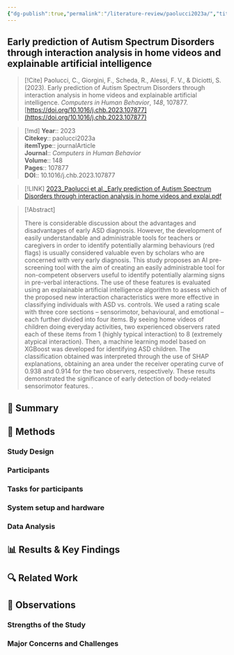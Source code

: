 ```yaml
---
{"dg-publish":true,"permalink":"/literature-review/paolucci2023a/","title":"Early prediction of Autism Spectrum Disorders through interaction analysis in home videos and explainable artificial intelligence"}
---
```



## Early prediction of Autism Spectrum Disorders through interaction analysis in home videos and explainable artificial intelligence

> [!Cite]
> Paolucci, C., Giorgini, F., Scheda, R., Alessi, F. V., & Diciotti, S. (2023). Early prediction of Autism Spectrum Disorders through interaction analysis in home videos and explainable artificial intelligence. _Computers in Human Behavior_, _148_, 107877. [https://doi.org/10.1016/j.chb.2023.107877](https://doi.org/10.1016/j.chb.2023.107877)


>[!md]
> **Year**:: 2023   
> **Citekey**:: paolucci2023a  
> **itemType**:: journalArticle  
> **Journal**:: *Computers in Human Behavior*  
> **Volume**:: 148   
> **Pages**:: 107877  
> **DOI**:: 10.1016/j.chb.2023.107877    

> [!LINK] 
> [2023_Paolucci et al._Early prediction of Autism Spectrum Disorders through interaction analysis in home videos and explai.pdf](zotero://select/library/items/GDN2EEA9)

> [!Abstract]
>
> There is considerable discussion about the advantages and disadvantages of early ASD diagnosis. However, the development of easily understandable and administrable tools for teachers or caregivers in order to identify potentially alarming behaviours (red flags) is usually considered valuable even by scholars who are concerned with very early diagnosis. This study proposes an AI pre-screening tool with the aim of creating an easily administrable tool for non-competent observers useful to identify potentially alarming signs in pre-verbal interactions. The use of these features is evaluated using an explainable artificial intelligence algorithm to assess which of the proposed new interaction characteristics were more effective in classifying individuals with ASD vs. controls. We used a rating scale with three core sections – sensorimotor, behavioural, and emotional – each further divided into four items. By seeing home videos of children doing everyday activities, two experienced observers rated each of these items from 1 (highly typical interaction) to 8 (extremely atypical interaction). Then, a machine learning model based on XGBoost was developed for identifying ASD children. The classification obtained was interpreted through the use of SHAP explanations, obtaining an area under the receiver operating curve of 0.938 and 0.914 for the two observers, respectively. These results demonstrated the significance of early detection of body-related sensorimotor features.
>.
> 

## 📌 Summary


## 🔬 Methods 

### Study Design

### Participants

### Tasks for participants

### System setup and hardware

### Data Analysis

## 📊 Results & Key Findings 


## 🔍 Related Work 



## 📝 Observations

### Strengths of the Study

### Major Concerns and Challenges